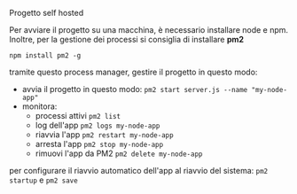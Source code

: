 Progetto self hosted

Per avviare il progetto su una macchina, è necessario installare node e npm.
Inoltre, per la gestione dei processi si consiglia di installare <strong>pm2</strong>

```npm install pm2 -g```

tramite questo process manager, gestire il progetto in questo modo:
- avvia il progetto in questo modo:
```pm2 start server.js --name "my-node-app"```
- monitora: 
    - processi attivi ```pm2 list```
    - log dell'app ```pm2 logs my-node-app```
    - riavvia l'app ```pm2 restart my-node-app```
    - arresta l'app ```pm2 stop my-node-app```
    - rimuovi l'app da PM2 ```pm2 delete my-node-app```

per configurare il riavvio automatico dell'app al riavvio del sistema:
```pm2 startup``` e ```pm2 save```
